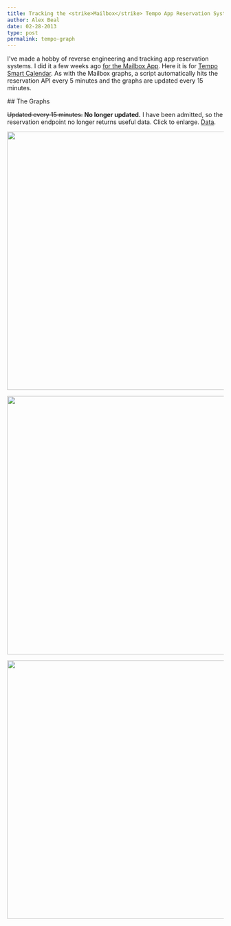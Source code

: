 ```yaml
---
title: Tracking the <strike>Mailbox</strike> Tempo App Reservation System
author: Alex Beal
date: 02-28-2013
type: post
permalink: tempo-graph
---
```


I've made a hobby of reverse engineering and tracking app reservation systems. I did it a few weeks ago [for the Mailbox App](/mailbox-graph.html). Here it is for [Tempo Smart Calendar](http://tempo.ai/). As with the Mailbox graphs, a script automatically hits the reservation API every 5 minutes and the graphs are updated every 15 minutes.

<a id="graphs">
## The Graphs
</a>

<strike>Updated every 15 minutes.</strike> **No longer updated.** I have been admitted, so the reservation endpoint no longer returns useful data. Click to enlarge. [Data](http://media.usrsb.in/tempo/log.csv).

<a href="http://media.usrsb.in/tempo/rate.png"><img src="http://media.usrsb.in/tempo/rate.png" width="600px"></a>

<a href="http://media.usrsb.in/tempo/zoomedin.png"><img src="http://media.usrsb.in/tempo/zoomedin.png" width="600px"></a>

<a href="http://media.usrsb.in/tempo/zoomedout.png"><img src="http://media.usrsb.in/tempo/zoomedout.png" width="600px"></a>
